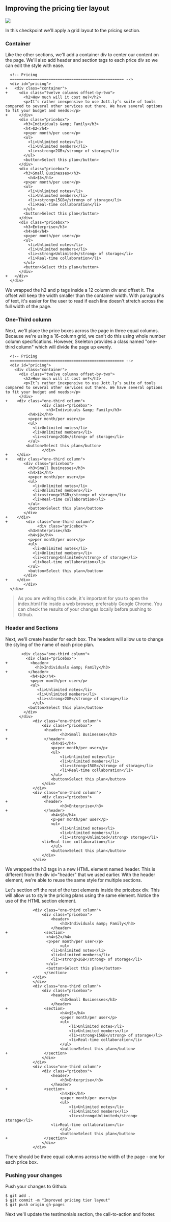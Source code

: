 ## Improving the pricing tier layout

![](http://cl.ly/WHB1/09-pricing-sections.png)

In this checkpoint we'll apply a grid layout to the pricing section.

### Container

Like the other sections, we'll add a container div to center our content on the page. We'll also add header and section tags to each price div so we can edit the style with ease.

```html(index.html)
  <!-- Pricing
  ================================================== -->
  <div id="pricing">
+   <div class="container">
+     <div class="twelve columns offset-by-two">
  	    <h2>How much will it cost me?</h2>
  	  	<p>It’s rather inexpensive to use Jott.ly’s suite of tools compared to several other services out there. We have several options to fit your budget and needs:</p>
+     </div>
  	  <div class="pricebox">
  	    <h3>Individuals &amp; Family</h3>
  	    <h4>$2</h4>
  	  	<p>per month/per user</p>
  	  	<ul>
  	  	  <li>Unlimited notes</li>
  	  	  <li>Unlimited members</li>
  	  	  <li><strong>2GB</strong> of storage</li>
  	  	</ul>
  	    <button>Select this plan</button>
  	  </div>
  	  <div class="pricebox">
  	    <h3>Small Businesses</h3>
    	  <h4>$5</h4>
  	  	<p>per month/per user</p>
  	  	<ul>
  	  	  <li>Unlimited notes</li>
  	  	  <li>Unlimited members</li>
  	  	  <li><strong>15GB</strong> of storage</li>
  	  	  <li>Real-time collaboration</li>
  	  	</ul>
  	  	<button>Select this plan</button>
  	  </div>
  	  <div class="pricebox">
  	  	<h3>Enterprise</h3>
  	  	<h4>$8</h4>
  	  	<p>per month/per user</p>
  	  	<ul>
  	  	  <li>Unlimited notes</li>
  	  	  <li>Unlimited members</li>
  	  	  <li><strong>Unlimited</strong> of storage</li>
  	  	  <li>Real-time collaboration</li>
  	  	</ul>
  	  	<button>Select this plan</button>
  	  </div>
+   </div>
  </div>
```

We wrapped the h2 and p tags inside a 12 column div and offset it. The offset will keep the width smaller than the container width. With paragraphs of text, it's easier for the user to read if each line doesn't stretch across the full width of the page.

### One-Third column

Next, we'll place the price boxes across the page in three equal columns. Because we're using a 16-column grid, we can't do this using whole number column specifications. However, Skeleton provides a class named "one-third column" which will divide the page up evenly.

```html(index.html)
  <!-- Pricing
  ================================================== -->
  <div id="pricing">
    <div class="container">
      <div class="twelve columns offset-by-two">
  	    <h2>How much will it cost me?</h2>
  	    <p>It’s rather inexpensive to use Jott.ly’s suite of tools compared to several other services out there. We have several options to fit your budget and needs:</p>
  	  </div>
+  	 <div class="one-third column">
				<div class="pricebox">
				  <h3>Individuals &amp; Family</h3>
  	  	  <h4>$2</h4>
  	  	  <p>per month/per user</p>
  	  	  <ul>
  	  	    <li>Unlimited notes</li>
  	  	  	<li>Unlimited members</li>
  	  	  	<li><strong>2GB</strong> of storage</li>
  	  	  </ul>
   	  	 <button>Select this plan</button>
				</div>
+  	 </div>
+  	 <div class="one-third column">
  	    <div class="pricebox">
  	  	  <h3>Small Businesses</h3>
  	  	  <h4>$5</h4>
  	  	  <p>per month/per user</p>
  	  	  <ul>
  	  	    <li>Unlimited notes</li>
  	  	  	<li>Unlimited members</li>
  	  	  	<li><strong>15GB</strong> of storage</li>
  	  	  	<li>Real-time collaboration</li>
  	  	  </ul>
  	  	  <button>Select this plan</button>
  	  	</div>
+  	 </div>
+		 <div class="one-third column">
			  <div class="pricebox">
  	  	  <h3>Enterprise</h3>
  	  	  <h4>$8</h4>
  	  	  <p>per month/per user</p>
  	  	  <ul>
  	  	    <li>Unlimited notes</li>
  	  	  	<li>Unlimited members</li>
  	  	  	<li><strong>Unlimited</strong> of storage</li>
  	  	  	<li>Real-time collaboration</li>
  	  	  </ul>
  	  	  <button>Select this plan</button>
  	  	</div>
+  	 </div>
		</div>
  </div>
```

> As you are writing this code, it's important for you to open the index.html file inside a web browser, preferably Google Chrome. You can check the results of your changes locally before pushing to Github.

### Header and Sections

Next, we'll create header for each box. The headers will allow us to change the styling of the name of each price plan.

```html(index.html)
       <div class="one-third column">
         <div class="pricebox">
+          <header>
  	         <h3>Individuals &amp; Family</h3>
+  	      </header>
  	       <h4>$2</h4>
  	       <p>per month/per user</p>
  	       <ul>
  	          <li>Unlimited notes</li>
  	  	      <li>Unlimited members</li>
  	  	      <li><strong>2GB</strong> of storage</li>
  	        </ul>
  	      <button>Select this plan</button>
  	    </div>
      </div>
			<div class="one-third column">
				<div class="pricebox">
+				 <header>
						<h3>Small Businesses</h3>
+				 </header>
					<h4>$5</h4>
					<p>per month/per user</p>
					<ul>
						<li>Unlimited notes</li>
						<li>Unlimited members</li>
						<li><strong>15GB</strong> of storage</li>
						<li>Real-time collaboration</li>
					</ul>
					<button>Select this plan</button>
				</div>
			</div>
			<div class="one-third column">
				<div class="pricebox">
+				 <header>
						<h3>Enterprise</h3>
+				 </header>
					<h4>$8</h4>
					<p>per month/per user</p>
					<ul>
						<li>Unlimited notes</li>
						<li>Unlimited members</li>
						<li><strong>Unlimited</strong> storage</li>
		        <li>Real-time collaboration</li>
					</ul>
					<button>Select this plan</button>
				</div>
			</div>  
```

We wrapped the h3 tags in a new HTML element named header. This is different from the div id="header" that we used earlier. With the header element, we're able to reuse the same style for multiple sections.

Let's section off the rest of the text elements inside the pricebox div. This will allow us to style the pricing plans using the same element. Notice the use of the HTML section element.

```html(index.html)
			<div class="one-third column">
				<div class="pricebox">
					<header>
						<h3>Individuals &amp; Family</h3>
					</header>
+				 <section>
			      <h4>$2</h4>
			      <p>per month/per user</p>
						<ul>
			      	<li>Unlimited notes</li>
			        <li>Unlimited members</li>
			        <li><strong>2GB</strong> of storage</li>
			      </ul>
			      <button>Select this plan</button>
+				 </section>
		    </div>
			</div>
			<div class="one-third column">
				<div class="pricebox">
					<header>
						<h3>Small Businesses</h3>
					</header>
+				 <section>
						<h4>$5</h4>
						<p>per month/per user</p>
						<ul>
							<li>Unlimited notes</li>
							<li>Unlimited members</li>
							<li><strong>15GB</strong> of storage</li>
							<li>Real-time collaboration</li>
						</ul>
						<button>Select this plan</button>
+				 </section>
				</div>
			</div>
			<div class="one-third column">
				<div class="pricebox">
					<header>
						<h3>Enterprise</h3>
					</header>
+				 <section>
						<h4>$8</h4>
						<p>per month/per user</p>
						<ul>
							<li>Unlimited notes</li>
							<li>Unlimited members</li>
							<li><strong>Unlimited</strong> storage</li>
			        <li>Real-time collaboration</li>
						</ul>
						<button>Select this plan</button>
+				 </section>
				</div>
			</div>
```

There should be three equal columns across the width of the page - one for each price box.

### Pushing your changes

Push your changes to Github:

```bash(Terminal)
$ git add .
$ git commit -m "Improved pricing tier layout"
$ git push origin gh-pages
```

Next we'll update the testimonials section, the call-to-action and footer.
